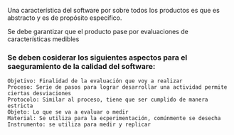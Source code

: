 Una característica del software por sobre todos los productos es que es abstracto y es de propósito específico.

Se debe garantizar que el producto pase por evaluaciones de características medibles

### Se deben cosiderar los siguientes aspectos para el saeguramiento de la calidad del software:
	Objetivo: Finalidad de la evaluación que voy a realizar
	Proceso: Serie de pasos para lograr desarrollar una actividad permite ciertas desviaciones
	Protocolo: Similar al proceso, tiene que ser cumplido de manera estricta
	Objeto: Lo que se va a evaluar o medir
	Material: Se utiliza para la ecperimentación, comúnmente se desecha
	Instrumento: se utiliza para medir y replicar 